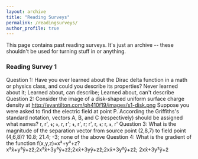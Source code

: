 ```yaml
---
layout: archive
title: "Reading Surveys"
permalink: /readingsurveys/
author_profile: true
---
```


This page contains past reading surveys. It's just an archive -- these shouldn't be used for turning stuff in or anything.

### Reading Survey 1

Question 1: Have you ever learned about the Dirac delta function in a math or physics class, and could you describe its properties?
Never learned about it; Learned about, can describe; Learned about, can't describe
Question 2: Consider the image of a disk-shaped uniform surface charge density at http://evantilton.com/ph410f19/images/s1-disk.png
Suppose you were asked to find the electric field at point P. According the Griffiths's standard notation, vectors A, B, and C (respectively) should be assigned what names?
r, r', 𝓻; 𝓻, r, r'; 𝓻, r', r; r', r, 𝓻; r, 𝓻, r'
Question 3: What is the magnitude of the separation vector from source point (2,8,7) to field point (4,6,8)?
10.8; 21.4; -3; none of the above
Question 4: What is the gradient of the function f(x,y,z)=x²+y³+z?
x²x̂+y³ŷ+zẑ;2x²x̂+3y³ŷ+zẑ;2xx̂+3yŷ+zẑ;2xx̂+3y²ŷ+zẑ; 2xx̂+3y²ŷ+ẑ
